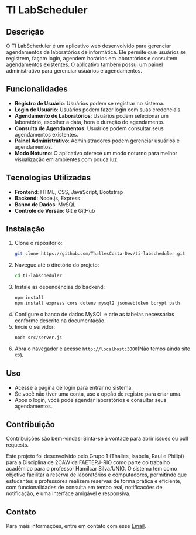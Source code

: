 # TI LabScheduler

## Descrição
O TI LabScheduler é um aplicativo web desenvolvido para gerenciar agendamentos de laboratórios de informática. Ele permite que usuários se registrem, façam login, agendem horários em laboratórios e consultem agendamentos existentes. O aplicativo também possui um painel administrativo para gerenciar usuários e agendamentos.

## Funcionalidades
- **Registro de Usuário**: Usuários podem se registrar no sistema.
- **Login de Usuário**: Usuários podem fazer login com suas credenciais.
- **Agendamento de Laboratórios**: Usuários podem selecionar um laboratório, escolher a data, hora e duração do agendamento.
- **Consulta de Agendamentos**: Usuários podem consultar seus agendamentos existentes.
- **Painel Administrativo**: Administradores podem gerenciar usuários e agendamentos.
- **Modo Noturno**: O aplicativo oferece um modo noturno para melhor visualização em ambientes com pouca luz.

## Tecnologias Utilizadas
- **Frontend**: HTML, CSS, JavaScript, Bootstrap
- **Backend**: Node.js, Express
- **Banco de Dados**: MySQL
- **Controle de Versão**: Git e GitHub

## Instalação
1. Clone o repositório:
   ```bash
   git clone https://github.com/ThallesCosta-Dev/ti-labscheduler.git
   ```
2. Navegue até o diretório do projeto:
   ```bash
   cd ti-labscheduler
   ```
3. Instale as dependências do backend:
   ```bash
   npm install
   npm install express cors dotenv mysql2 jsonwebtoken bcrypt path
   ```
4. Configure o banco de dados MySQL e crie as tabelas necessárias conforme descrito na documentação.
5. Inicie o servidor:
   ```bash
   node src/server.js
   ```
6. Abra o navegador e acesse `http://localhost:3000`(Não temos ainda site 😔).

## Uso
- Acesse a página de login para entrar no sistema.
- Se você não tiver uma conta, use a opção de registro para criar uma.
- Após o login, você pode agendar laboratórios e consultar seus agendamentos.

## Contribuição
Contribuições são bem-vindas! Sinta-se à vontade para abrir issues ou pull requests.

Este projeto foi desenvolvido pelo Grupo 1 (Thalles, Isabela, Raul e Philipi) para a Disciplina de 2CAW da FAETERJ-RIO como parte do trabalho acadêmico para o professor Hamilcar Silva/UNIG. O sistema tem como objetivo facilitar a reserva de laboratórios e computadores, permitindo que estudantes e professores realizem reservas de forma prática e eficiente, com funcionalidades de consulta em tempo real, notificações de notificação, e uma interface amigável e responsiva.


## Contato
Para mais informações, entre em contato com esse [Email](mailto:thalles.24104708360068@faeterj-rio.edu.br).
